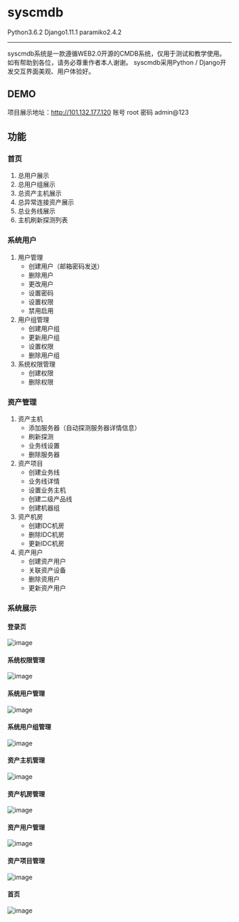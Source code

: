# syscmdb
Python3.6.2 Django1.11.1 paramiko2.4.2

---
syscmdb系统是一款遵循WEB2.0开源的CMDB系统，仅用于测试和教学使用。如有帮助到各位，请务必尊重作者本人谢谢。
syscmdb采用Python / Django开发交互界面美观、用户体验好。

DEMO
---
项目展示地址：http://101.132.177.120
账号 root 密码 admin@123

功能
---
### 首页
1. 总用户展示
2. 总用户组展示
3. 总资产主机展示
4. 总异常连接资产展示
5. 总业务线展示
6. 主机刷新探测列表
### 系统用户
1. 用户管理
    * 创建用户（邮箱密码发送）
    * 删除用户
    * 更改用户
    * 设置密码
    * 设置权限
    * 禁用启用
2. 用户组管理
    * 创建用户组
    * 更新用户组
    * 设置权限
    * 删除用户组
3. 系统权限管理
    * 创建权限
    * 删除权限
### 资产管理
1. 资产主机
    * 添加服务器（自动探测服务器详情信息）
    * 刷新探测
    * 业务线设置
    * 删除服务器
2. 资产项目
    * 创建业务线
    * 业务线详情
    * 设置业务主机
    * 创建二级产品线
    * 创建机器组
3. 资产机房
    * 创建IDC机房
    * 删除IDC机房
    * 更新IDC机房
4. 资产用户
    * 创建资产用户
    * 关联资产设备
    * 删除资用户
    * 更新资产用户
### 系统展示
#### 登录页
 ![image](https://github.com/heyangguang/syscmdb/blob/master/img-folder/%E7%99%BB%E5%BD%95%E9%A1%B5.jpg)
#### 系统权限管理
 ![image](https://github.com/heyangguang/syscmdb/blob/master/img-folder/%E7%B3%BB%E7%BB%9F%E6%9D%83%E9%99%90%E7%AE%A1%E7%90%86.jpg)
#### 系统用户管理
 ![image](https://github.com/heyangguang/syscmdb/blob/master/img-folder/%E7%B3%BB%E7%BB%9F%E7%94%A8%E6%88%B7%E7%AE%A1%E7%90%86.jpg)
#### 系统用户组管理
 ![image](https://github.com/heyangguang/syscmdb/blob/master/img-folder/%E7%B3%BB%E7%BB%9F%E7%94%A8%E6%88%B7%E7%BB%84%E7%AE%A1%E7%90%86.jpg)
#### 资产主机管理
 ![image](https://github.com/heyangguang/syscmdb/blob/master/img-folder/%E8%B5%84%E4%BA%A7%E4%B8%BB%E6%9C%BA%E7%AE%A1%E7%90%86.jpg)
#### 资产机房管理
 ![image](https://github.com/heyangguang/syscmdb/blob/master/img-folder/%E8%B5%84%E4%BA%A7%E6%9C%BA%E6%88%BF%E7%AE%A1%E7%90%86.jpg)
#### 资产用户管理
 ![image](https://github.com/heyangguang/syscmdb/blob/master/img-folder/%E8%B5%84%E4%BA%A7%E7%94%A8%E6%88%B7%E7%AE%A1%E7%90%86.jpg)
#### 资产项目管理
 ![image](https://github.com/heyangguang/syscmdb/blob/master/img-folder/%E8%B5%84%E4%BA%A7%E9%A1%B9%E7%9B%AE%E7%AE%A1%E7%90%86.jpg)
#### 首页
 ![image](https://github.com/heyangguang/syscmdb/blob/master/img-folder/%E9%A6%96%E9%A1%B5.jpg)

